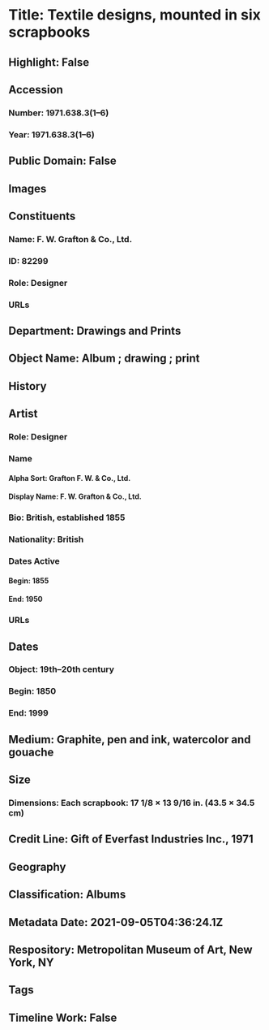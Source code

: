 # Title: Textile designs, mounted in six scrapbooks
## Highlight: False
## Accession
### Number: 1971.638.3(1–6)
### Year: 1971.638.3(1–6)
## Public Domain: False
## Images
## Constituents
### Name: F. W. Grafton &amp; Co., Ltd.
### ID: 82299
### Role: Designer
### URLs
## Department: Drawings and Prints
## Object Name: Album ; drawing ; print
## History
## Artist
### Role: Designer
### Name
#### Alpha Sort: Grafton F. W. & Co., Ltd.
#### Display Name: F. W. Grafton & Co., Ltd.
### Bio: British, established 1855
### Nationality: British
### Dates Active
#### Begin: 1855
#### End: 1950
### URLs
## Dates
### Object: 19th–20th century
### Begin: 1850
### End: 1999
## Medium: Graphite, pen and ink, watercolor and gouache
## Size
### Dimensions: Each scrapbook: 17 1/8 × 13 9/16 in. (43.5 × 34.5 cm)
## Credit Line: Gift of Everfast Industries Inc., 1971
## Geography
## Classification: Albums
## Metadata Date: 2021-09-05T04:36:24.1Z
## Respository: Metropolitan Museum of Art, New York, NY
## Tags
## Timeline Work: False